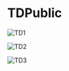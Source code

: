 # TDPublic
![TD1](https://github.com/ImAShark/TDPublic/assets/32833605/d772f926-bcaf-4f6a-b4a3-a99b5ea76bac)

![TD2](https://github.com/ImAShark/TDPublic/assets/32833605/eb74f923-a9de-4d14-a378-acdb80a65981)

![TD3](https://github.com/ImAShark/TDPublic/assets/32833605/7f86ecfc-aa37-4d2a-9850-2306ef0de293)
